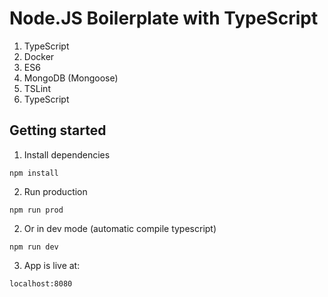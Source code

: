 # Node.JS Boilerplate with TypeScript

1. TypeScript
2. Docker
3. ES6
4. MongoDB (Mongoose)
5. TSLint
6. TypeScript

## Getting started
1. Install dependencies
```
npm install
```
2. Run production
```
npm run prod
```
2. Or in dev mode (automatic compile typescript)
```
npm run dev
```
3. App is live at:
```
localhost:8080
```